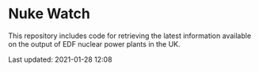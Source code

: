 # Nuke Watch

This repository includes code for retrieving the latest information available on the output of EDF nuclear power plants in the UK.

Last updated: 2021-01-28 12:08
